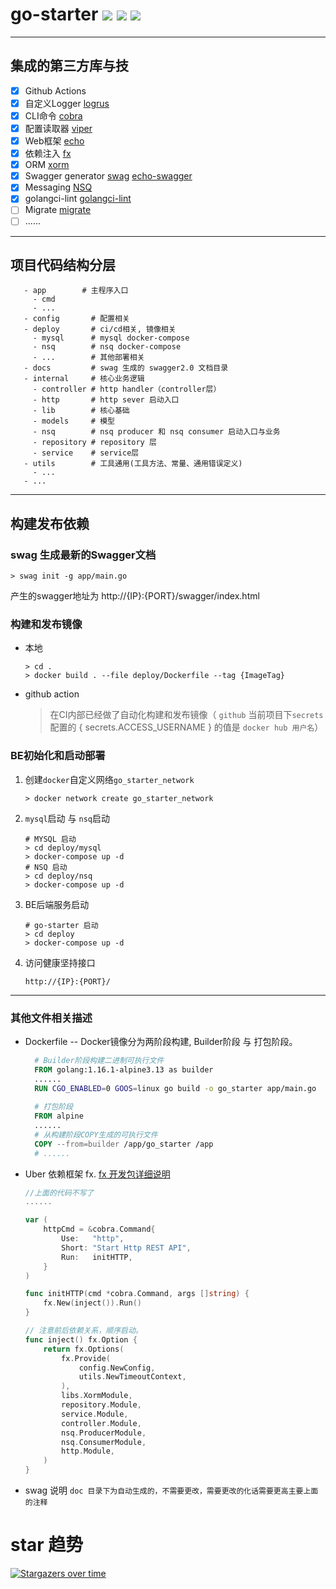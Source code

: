 # go-starter ![](https://img.shields.io/github/stars/pinkhello/go-starter?color=0088ff) ![](https://img.shields.io/github/forks/pinkhello/go-starter?color=0088ff) ![](https://img.shields.io/github/issues/pinkhello/go-starter?color=0088ff)

--------------
## 集成的第三方库与技
- [X] Github Actions
- [X] 自定义Logger [logrus](https://github.com/sirupsen/logrus)
- [X] CLI命令 [cobra](https://github.com/spf13/cobra)
- [X] 配置读取器 [viper](https://github.com/spf13/viper)
- [X] Web框架 [echo](https://github.com/labstack/echo)
- [X] 依赖注入 [fx](https://github.com/uber-go/fx)
- [X] ORM [xorm](https://github.com/go-xorm/xorm)
- [X] Swagger generator [swag](https://github.com/swaggo/swag) [echo-swagger](https://github.com/swaggo/echo-swagger)
- [X] Messaging [NSQ](https://github.com/nsqio/nsq)
- [X] golangci-lint [golangci-lint](https://github.com/golangci/golangci-lint)
- [ ] Migrate [migrate](https://github.com/golang-migrate/migrate)
- [ ] ......
--------------
## 项目代码结构分层
```shell
   - app        # 主程序入口
     - cmd
     - ... 
   - config       # 配置相关
   - deploy       # ci/cd相关, 镜像相关
     - mysql      # mysql docker-compose
     - nsq        # nsq docker-compose
     - ...        # 其他部署相关     
   - docs         # swag 生成的 swagger2.0 文档目录
   - internal     # 核心业务逻辑
     - controller # http handler（controller层）
     - http       # http sever 启动入口
     - lib        # 核心基础
     - models     # 模型
     - nsq        # nsq producer 和 nsq consumer 启动入口与业务
     - repository # repository 层
     - service    # service层
   - utils        # 工具通用(工具方法、常量、通用错误定义)
     - ... 
   - ...
```
--------------
## 构建发布依赖

### swag 生成最新的Swagger文档
```shell
> swag init -g app/main.go
```
产生的swagger地址为 http://{IP}:{PORT}/swagger/index.html

### 构建和发布镜像
- 本地
    ```shell
    > cd .
    > docker build . --file deploy/Dockerfile --tag {ImageTag}
    ```
- github action 
  > 在CI内部已经做了自动化构建和发布镜像（ `github` 当前项目下`secrets`配置的 { secrets.ACCESS_USERNAME } 的值是 `docker hub 用户名`）

### BE初始化和启动部署
1. 创建`docker`自定义网络`go_starter_network`
    ```shell
    > docker network create go_starter_network
    ```
2. `mysql`启动 与 `nsq`启动
    ```shell
    # MYSQL 启动
    > cd deploy/mysql
    > docker-compose up -d
    # NSQ 启动
    > cd deploy/nsq
    > docker-compose up -d
    ```
3. BE后端服务启动
    ```shell
    # go-starter 启动
    > cd deploy
    > docker-compose up -d
    ```
4. 访问健康坚持接口
    ```shell
    http://{IP}:{PORT}/
    ```
--------------

### 其他文件相关描述

- Dockerfile -- Docker镜像分为两阶段构建, Builder阶段 与 打包阶段。
  ```dockerfile
    # Builder阶段构建二进制可执行文件
    FROM golang:1.16.1-alpine3.13 as builder
    ......
    RUN CGO_ENABLED=0 GOOS=linux go build -o go_starter app/main.go
    
    # 打包阶段
    FROM alpine
    ......
    # 从构建阶段COPY生成的可执行文件
    COPY --from=builder /app/go_starter /app
    # ......
  ```
  
- Uber 依赖框架 fx.   [fx 开发包详细说明](https://pkg.go.dev/go.uber.org/fx)
  
    ```go
    //上面的代码不写了
    ......
    
    var (
        httpCmd = &cobra.Command{
            Use:   "http",
            Short: "Start Http REST API",
            Run:   initHTTP,
        }
    )
    
    func initHTTP(cmd *cobra.Command, args []string) {
        fx.New(inject()).Run()
    }
    
    // 注意前后依赖关系，顺序启动。
    func inject() fx.Option {
        return fx.Options(
            fx.Provide(
                config.NewConfig,
                utils.NewTimeoutContext,
            ),
            libs.XormModule,
            repository.Module,
            service.Module,
            controller.Module,
            nsq.ProducerModule,
            nsq.ConsumerModule,
            http.Module,
        )
    }
    
    ```
  
- swag 说明 
  `doc 目录下为自动生成的，不需要更改，需要更改的化话需要更高主要上面的注释`


# star 趋势

[![Stargazers over time](https://starchart.cc/PinkHello/go-starter.svg)](https://starchart.cc/PinkHello/go-starter)
